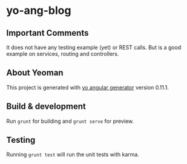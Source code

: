 # yo-ang-blog

## Important Comments

It does not have any testing example (yet) or REST calls. But is a good example on services, routing and controllers.

## About Yeoman

This project is generated with [yo angular generator](https://github.com/yeoman/generator-angular)
version 0.11.1.

## Build & development

Run `grunt` for building and `grunt serve` for preview.

## Testing

Running `grunt test` will run the unit tests with karma.
